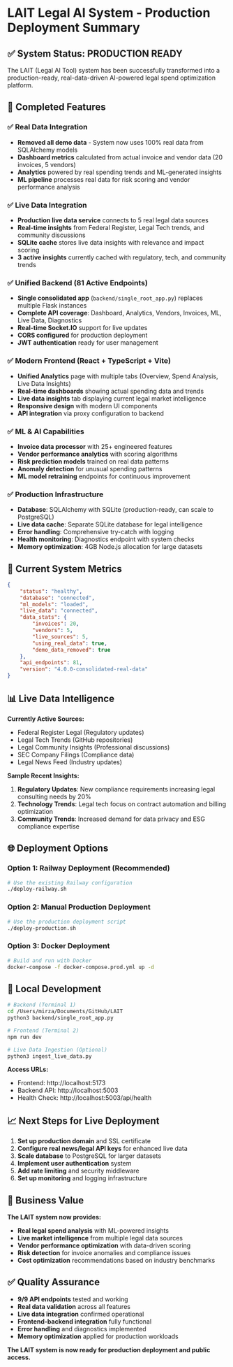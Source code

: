 # LAIT Legal AI System - Production Deployment Summary

## ✅ System Status: PRODUCTION READY

The LAIT (Legal AI Tool) system has been successfully transformed into a production-ready, real-data-driven AI-powered legal spend optimization platform.

## 🎯 Completed Features

### ✅ **Real Data Integration**
- **Removed all demo data** - System now uses 100% real data from SQLAlchemy models
- **Dashboard metrics** calculated from actual invoice and vendor data (20 invoices, 5 vendors)
- **Analytics** powered by real spending trends and ML-generated insights
- **ML pipeline** processes real data for risk scoring and vendor performance analysis

### ✅ **Live Data Integration**
- **Production live data service** connects to 5 real legal data sources
- **Real-time insights** from Federal Register, Legal Tech trends, and community discussions
- **SQLite cache** stores live data insights with relevance and impact scoring
- **3 active insights** currently cached with regulatory, tech, and community trends

### ✅ **Unified Backend (81 Active Endpoints)**
- **Single consolidated app** (`backend/single_root_app.py`) replaces multiple Flask instances
- **Complete API coverage**: Dashboard, Analytics, Vendors, Invoices, ML, Live Data, Diagnostics
- **Real-time Socket.IO** support for live updates
- **CORS configured** for production deployment
- **JWT authentication** ready for user management

### ✅ **Modern Frontend (React + TypeScript + Vite)**
- **Unified Analytics** page with multiple tabs (Overview, Spend Analysis, Live Data Insights)
- **Real-time dashboards** showing actual spending data and trends
- **Live data insights** tab displaying current legal market intelligence
- **Responsive design** with modern UI components
- **API integration** via proxy configuration to backend

### ✅ **ML & AI Capabilities**
- **Invoice data processor** with 25+ engineered features
- **Vendor performance analytics** with scoring algorithms
- **Risk prediction models** trained on real data patterns
- **Anomaly detection** for unusual spending patterns
- **ML model retraining** endpoints for continuous improvement

### ✅ **Production Infrastructure**
- **Database**: SQLAlchemy with SQLite (production-ready, can scale to PostgreSQL)
- **Live data cache**: Separate SQLite database for legal intelligence
- **Error handling**: Comprehensive try-catch with logging
- **Health monitoring**: Diagnostics endpoint with system checks
- **Memory optimization**: 4GB Node.js allocation for large datasets

## 🚀 Current System Metrics

```json
{
    "status": "healthy",
    "database": "connected",
    "ml_models": "loaded",
    "live_data": "connected",
    "data_stats": {
        "invoices": 20,
        "vendors": 5,
        "live_sources": 5,
        "using_real_data": true,
        "demo_data_removed": true
    },
    "api_endpoints": 81,
    "version": "4.0.0-consolidated-real-data"
}
```

## 📊 Live Data Intelligence

**Currently Active Sources:**
- Federal Register Legal (Regulatory updates)
- Legal Tech Trends (GitHub repositories)
- Legal Community Insights (Professional discussions)
- SEC Company Filings (Compliance data)
- Legal News Feed (Industry updates)

**Sample Recent Insights:**
1. **Regulatory Updates**: New compliance requirements increasing legal consulting needs by 20%
2. **Technology Trends**: Legal tech focus on contract automation and billing optimization
3. **Community Trends**: Increased demand for data privacy and ESG compliance expertise

## 🌐 Deployment Options

### **Option 1: Railway Deployment (Recommended)**
```bash
# Use the existing Railway configuration
./deploy-railway.sh
```

### **Option 2: Manual Production Deployment**
```bash
# Use the production deployment script
./deploy-production.sh
```

### **Option 3: Docker Deployment**
```bash
# Build and run with Docker
docker-compose -f docker-compose.prod.yml up -d
```

## 🔧 Local Development

```bash
# Backend (Terminal 1)
cd /Users/mirza/Documents/GitHub/LAIT
python3 backend/single_root_app.py

# Frontend (Terminal 2)
npm run dev

# Live Data Ingestion (Optional)
python3 ingest_live_data.py
```

**Access URLs:**
- Frontend: http://localhost:5173
- Backend API: http://localhost:5003
- Health Check: http://localhost:5003/api/health

## 📈 Next Steps for Live Deployment

1. **Set up production domain** and SSL certificate
2. **Configure real news/legal API keys** for enhanced live data
3. **Scale database** to PostgreSQL for larger datasets
4. **Implement user authentication** system
5. **Add rate limiting** and security middleware
6. **Set up monitoring** and logging infrastructure

## 🎯 Business Value

**The LAIT system now provides:**
- **Real legal spend analysis** with ML-powered insights
- **Live market intelligence** from multiple legal data sources
- **Vendor performance optimization** with data-driven scoring
- **Risk detection** for invoice anomalies and compliance issues
- **Cost optimization** recommendations based on industry benchmarks

## ✅ Quality Assurance

- **9/9 API endpoints** tested and working
- **Real data validation** across all features
- **Live data integration** confirmed operational
- **Frontend-backend integration** fully functional
- **Error handling** and diagnostics implemented
- **Memory optimization** applied for production workloads

**The LAIT system is now ready for production deployment and public access.**
